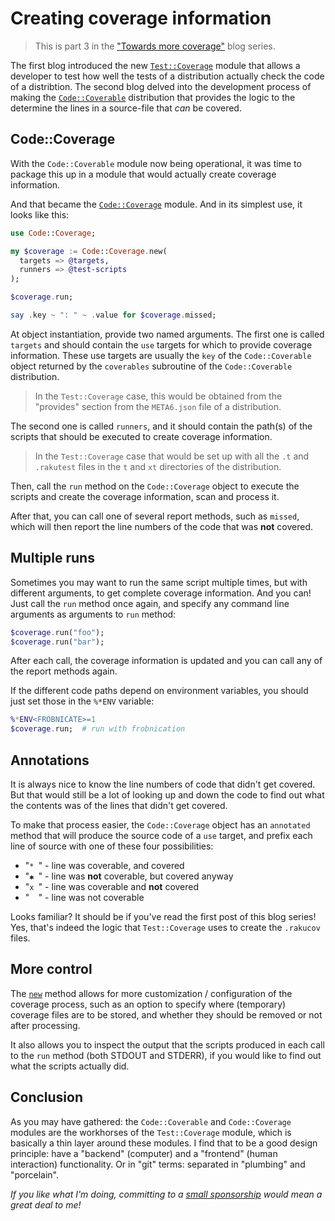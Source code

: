 # Creating coverage information

> This is part 3 in the ["Towards more coverage"](https://dev.to/lizmat/series/30086) blog series.

The first blog introduced the new [`Test::Coverage`](https://raku.land/zef:lizmat/Test::Coverage) module that allows a developer to test how well the tests of a distribution actually check the code of a distribtion.  The second blog delved into the development process of making the [`Code::Coverable`](https://raku.land/zef:lizmat/Code::Coverable) distribution that provides the logic to the determine the lines in a source-file that *can* be covered.

## Code::Coverage
With the `Code::Coverable` module now being operational, it was time to package this up in a module that would actually create coverage information.

And that became the [`Code::Coverage`](https://raku.land/zef:lizmat/Code::Coverage) module.  And in its simplest use, it looks like this:
```raku
use Code::Coverage;

my $coverage := Code::Coverage.new(
  targets => @targets,
  runners => @test-scripts
);

$coverage.run;

say .key ~ ": " ~ .value for $coverage.missed;
```
At object instantiation, provide two named arguments.  The first one is called `targets` and should contain the `use` targets for which to provide coverage information.  These use targets are usually the `key` of the `Code::Coverable` object returned by the `coverables` subroutine of the `Code::Coverable` distribution.

> In the `Test::Coverage` case, this would be obtained from the "provides" section from the `META6.json` file of a distribution.

The second one is called `runners`, and it should contain the path(s) of the scripts that should be executed to create coverage information.

> In the `Test::Coverage` case that would be set up with all the `.t` and `.rakutest` files in the `t` and `xt` directories of the distribution.

Then, call the `run` method on the `Code::Coverage` object to execute the scripts and create the coverage information, scan and process it.

After that, you can call one of several report methods, such as `missed`, which will then report the line numbers of the code that was **not** covered.

## Multiple runs

Sometimes you may want to run the same script multiple times, but with different arguments, to get complete coverage information.  And you can!  Just call the `run` method once again, and specify any command line arguments as arguments to `run` method:
```raku
$coverage.run("foo");
$coverage.run("bar");
```
After each call, the coverage information is updated and you can call any of the report methods again.

If the different code paths depend on environment variables, you should just set those in the `%*ENV` variable:
```raku
%*ENV<FROBNICATE>=1
$coverage.run;  # run with frobnication
```

## Annotations

It is always nice to know the line numbers of code that didn't get covered.  But that would still be a lot of looking up and down the code to find out what the contents was of the lines that didn't get covered.

To make that process easier, the `Code::Coverage` object has an `annotated` method that will produce the source code of a `use` target, and prefix each line of source with one of these four possibilities:

- "`* `" - line was coverable, and covered
- "`✱ `" - line was **not** coverable, but covered anyway
- "`x `" - line was coverable and **not** covered
- "`  `" - line was not coverable

Looks familiar?  It should be if you've read the first post of this blog series!  Yes, that's indeed the logic that `Test::Coverage` uses to create the `.rakucov` files.

## More control

The [`new`](https://raku.land/zef:lizmat/Code::Coverage#new) method allows for more customization / configuration of the coverage process, such as an option to specify where (temporary) coverage files are to be stored, and whether they should be removed or not after processing.

It also allows you to inspect the output that the scripts produced in each call to the `run` method (both STDOUT and STDERR), if you would like to find out what the scripts actually did.

## Conclusion

As you may have gathered: the `Code::Coverable` and `Code::Coverage` modules are the workhorses of the `Test::Coverage` module, which is basically a thin layer around these modules.  I find that to be a good design principle: have a "backend" (computer) and a "frontend" (human interaction) functionality.  Or in "git" terms: separated in "plumbing" and "porcelain".

*If you like what I'm doing, committing to a [small sponsorship](https://github.com/sponsors/lizmat/) would mean a great deal to me!*
